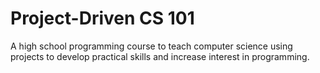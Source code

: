 # Project-Driven CS 101
A high school programming course to teach computer science using projects to develop practical skills and increase interest in programming.
